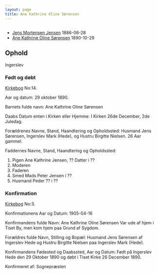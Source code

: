 ```yaml
---
layout: page
title: Ane Kathrine Oline Sørensen
---
```


##

* [Jens Mortensen Jensen](/stamt/jens-mortensen-jensen/) 1886-06-28
* [Ane Kathrine Oline Sørensen](/stamt/ane-kathrine-oline-soerensen/) 1890-10-29

## Ophold
Ingerslev

### Født og døbt
[Kirkebog](https://www.danishfamilysearch.dk/sogn194/churchbook/source24782/opslag5013353)
No:14.

Aar og datum:
29 oktober 1890.

Barnets fulde navn:
Ane Kathrine Oline Sørensen

Daabs Datum enten i Kirken eller Hjemme:
I Kirken 26de December, 2de Juledag.

Forældrenes Navne, Stand, Haandtering og Opholdssted:
Husmand Jens Sørensen, Ingerslev Mark (Hede),
og Hustru Birgitte Nielsen. 26 Aar gammel.

Faddernes Navne, Stand, Haandtering og Opholdssted:
1. Pigen Ane Kathrine Jensen, ?? Datter i ??
2. Moderen
3. Faderen
4. Smed Mads Peter Jensen i ??
5. Husmand Peder ?? i ??

### Konfirmation
[Kirkebog](https://www.danishfamilysearch.dk/sogn194/churchbook/source24784/opslag5013733)
No:3.

Konfirmationens Aar og Datum:
1905-04-16

Konfirmandens fulde Navn:
Ane Kathrine Oline Sørensen
Var ude af hjem i Tiset By, men kom hjem paa Grund af Sygdom.

Forældres fulde Navn, Stilling og Bopæl:
Husmand Jens Sørensen af Ingerslev Hede og
Hustru Birgitte Nielsen paa Ingerslev Mark (Hede).

Konfirmandens Fødested og Daabssted, Aar og Datum:
Født på Ingerslev Hede den 29 Oktober 1890 og døbt i Tiset Kirke 26 December 1890. 

Konfirmeret af:
Sognepræsten

